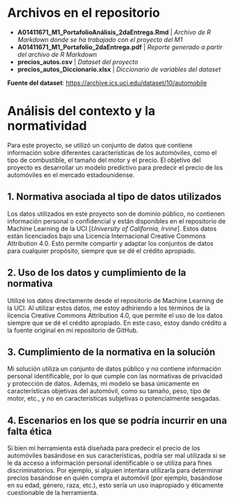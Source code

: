 # Archivos en el repositorio

* **A01411671_M1_PortafolioAnálisis_2daEntrega.Rmd** | *Archivo de R Markdown donde se ha trabajado con el proyecto del M1*
* **A01411671_M1_Portafolio_2daEntrega.pdf** | *Reporte generado a partir del archivo de R Markdown*
* **precios_autos.csv** | *Dataset del proyecto*
* **precios_autos_Diccionario.xlsx** | *Diccionario de variables del dataset*

**Fuente del dataset**: https://archive.ics.uci.edu/dataset/10/automobile

# Análisis del contexto y la normatividad

Para este proyecto, se utilizó un conjunto de datos que contiene información sobre diferentes características de los automóviles, como el tipo de combustible, el tamaño del motor y el precio. El objetivo del proyecto es desarrollar un modelo predictivo para predecir el precio de los automóviles en el mercado estadounidense.

## 1. Normativa asociada al tipo de datos utilizados

Los datos utilizados en este proyecto son de dominio público, no contienen información personal o confidencial y están disponibles en el repositorio de Machine Learning de la UCI [*University of California, Irvine*]. Estos datos están licenciados bajo una Licencia Internacional Creative Commons Attribution 4.0. Esto permite compartir y adaptar los conjuntos de datos para cualquier propósito, siempre que se dé el crédito apropiado.

## 2. Uso de los datos y cumplimiento de la normativa

Utilizé los datos directamente desde el repositorio de Machine Learning de la UCI. Al utilizar estos datos, me estoy adhiriendo a los términos de la licencia Creative Commons Attribution 4.0, que permite el uso de los datos siempre que se dé el crédito apropiado. En este caso, estoy dando crédito a la fuente original en mi repositorio de GitHub.

## 3. Cumplimiento de la normativa en la solución

Mi solución utiliza un conjunto de datos público y no contiene información personal identificable, por lo que cumple con las normativas de privacidad y protección de datos. Además, mi modelo se basa únicamente en características objetivas del automóvil, como su tamaño, peso, tipo de motor, etc., y no en características subjetivas o potencialmente sesgadas.

## 4. Escenarios en los que se podría incurrir en una falta ética

Si bien mi herramienta está diseñada para predecir el precio de los automóviles basándose en sus características, podría ser mal utilizada si se le da acceso a información personal identificable o se utiliza para fines discriminatorios. Por ejemplo, si alguien intentara utilizarla para determinar precios basándose en quién compra el automóvil (por ejemplo, basándose en su edad, género, raza, etc.), esto sería un uso inapropiado y éticamente cuestionable de la herramienta.
